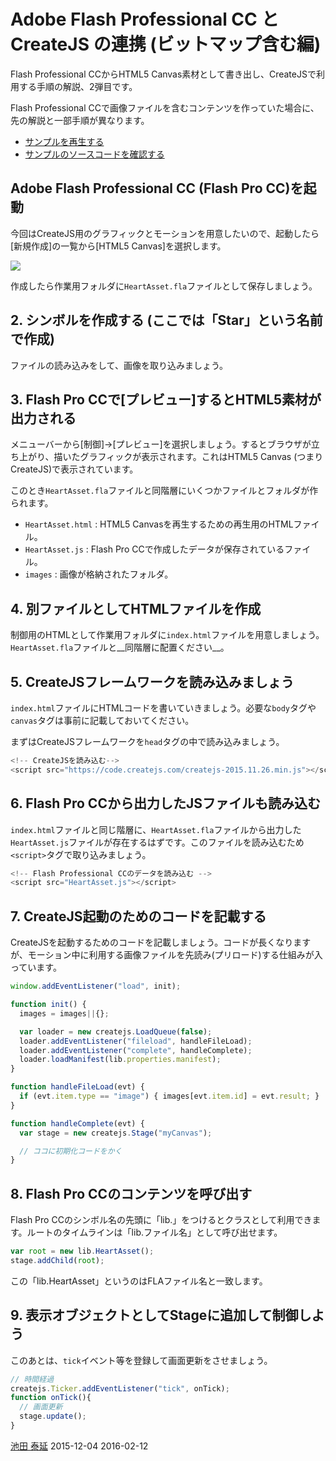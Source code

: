 # Adobe Flash Professional CC と CreateJS の連携 (ビットマップ含む編)


Flash Professional CCからHTML5 Canvas素材として書き出し、CreateJSで利用する手順の解説、2弾目です。

Flash Professional CCで画像ファイルを含むコンテンツを作っていた場合に、先の解説と一部手順が異なります。


- [サンプルを再生する](https://ics-creative.github.io/tutorial-createjs/samples/createjs-toolkit-bitmaps/index.html)
- [サンプルのソースコードを確認する](../samples/createjs-toolkit-bitmaps/)


## Adobe Flash Professional CC (Flash Pro CC)を起動

今回はCreateJS用のグラフィックとモーションを用意したいので、起動したら[新規作成]の一覧から[HTML5 Canvas]を選択します。

![](../imgs/adobe_animate_startup.png)

作成したら作業用フォルダに`HeartAsset.fla`ファイルとして保存しましょう。

## 2. シンボルを作成する (ここでは「Star」という名前で作成)

ファイルの読み込みをして、画像を取り込みましょう。


## 3. Flash Pro CCで[プレビュー]するとHTML5素材が出力される

メニューバーから[制御]→[プレビュー]を選択しましょう。するとブラウザが立ち上がり、描いたグラフィックが表示されます。これはHTML5 Canvas (つまりCreateJS)で表示されています。

このとき`HeartAsset.fla`ファイルと同階層にいくつかファイルとフォルダが作られます。

- `HeartAsset.html` : HTML5 Canvasを再生するための再生用のHTMLファイル。
- `HeartAsset.js` : Flash Pro CCで作成したデータが保存されているファイル。
- `images` : 画像が格納されたフォルダ。

## 4. 別ファイルとしてHTMLファイルを作成

制御用のHTMLとして作業用フォルダに`index.html`ファイルを用意しましょう。`HeartAsset.fla`ファイルと__同階層に配置ください__。



## 5. CreateJSフレームワークを読み込みましょう

`index.html`ファイルにHTMLコードを書いていきましょう。必要な`body`タグや`canvas`タグは事前に記載しておいてください。

まずはCreateJSフレームワークを`head`タグの中で読み込みましょう。

```js
<!-- CreateJSを読み込む-->
<script src="https://code.createjs.com/createjs-2015.11.26.min.js"></script>
```


## 6. Flash Pro CCから出力したJSファイルも読み込む

`index.html`ファイルと同じ階層に、`HeartAsset.fla`ファイルから出力した`HeartAsset.js`ファイルが存在するはずです。このファイルを読み込むため`<script>`タグで取り込みましょう。

```js
<!-- Flash Professional CCのデータを読み込む -->
<script src="HeartAsset.js"></script>
```

## 7. CreateJS起動のためのコードを記載する


CreateJSを起動するためのコードを記載しましょう。コードが長くなりますが、モーション中に利用する画像ファイルを先読み(プリロード)する仕組みが入っています。

```js
window.addEventListener("load", init);

function init() {
  images = images||{};

  var loader = new createjs.LoadQueue(false);
  loader.addEventListener("fileload", handleFileLoad);
  loader.addEventListener("complete", handleComplete);
  loader.loadManifest(lib.properties.manifest);
}

function handleFileLoad(evt) {
  if (evt.item.type == "image") { images[evt.item.id] = evt.result; }
}

function handleComplete(evt) {
  var stage = new createjs.Stage("myCanvas");

  // ココに初期化コードをかく
}
```

## 8. Flash Pro CCのコンテンツを呼び出す

Flash Pro CCのシンボル名の先頭に「lib.」をつけるとクラスとして利用できます。ルートのタイムラインは「lib.ファイル名」として呼び出せます。

```js
var root = new lib.HeartAsset();
stage.addChild(root);
```

この「lib.HeartAsset」というのはFLAファイル名と一致します。

## 9. 表示オブジェクトとしてStageに追加して制御しよう


このあとは、`tick`イベント等を登録して画面更新をさせましょう。

```js
// 時間経過
createjs.Ticker.addEventListener("tick", onTick);
function onTick(){
  // 画面更新
  stage.update();
}
```

<article-author>[池田 泰延](https://twitter.com/clockmaker)</article-author>
<article-date-published>2015-12-04</article-date-published>
<article-date-modified>2016-02-12</article-date-modified>
